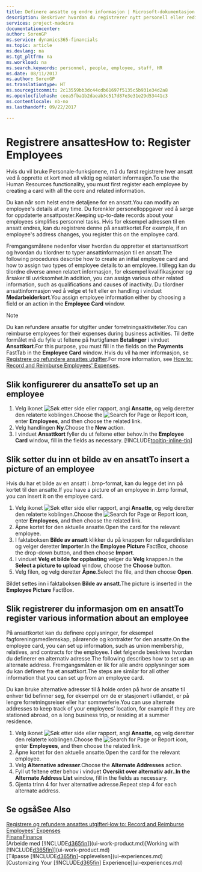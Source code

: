 ```yaml
---
title: Definere ansatte og endre informasjon | Microsoft-dokumentasjon
description: Beskriver hvordan du registrerer nytt personell eller redigerer informasjon om eksisterende ansatte.
services: project-madeira
documentationcenter: 
author: SorenGP
ms.service: dynamics365-financials
ms.topic: article
ms.devlang: na
ms.tgt_pltfrm: na
ms.workload: na
ms.search.keywords: personnel, people, employee, staff, HR
ms.date: 08/11/2017
ms.author: SorenGP
ms.translationtype: HT
ms.sourcegitcommit: 2c13559bb3dc44cdb61697f5135c5b931e34d2a8
ms.openlocfilehash: ceea5fba1b2daeab3c517d87e3e31e29d53441c3
ms.contentlocale: nb-no
ms.lasthandoff: 09/22/2017

---
```

# <a name="how-to-register-employees"></a><span data-ttu-id="109f7-103">Registrere ansattes</span><span class="sxs-lookup"><span data-stu-id="109f7-103">How to: Register Employees</span></span>
<span data-ttu-id="109f7-104">Hvis du vil bruke Personale-funksjonene, må du først registrere hver ansatt ved å opprette et kort med all viktig og relatert informasjon.</span><span class="sxs-lookup"><span data-stu-id="109f7-104">To use the Human Resources functionality, you must first register each employee by creating a card with all the core and related information.</span></span>

<span data-ttu-id="109f7-105">Du kan når som helst endre detaljene for en ansatt.</span><span class="sxs-lookup"><span data-stu-id="109f7-105">You can modify an employee's details at any time.</span></span> <span data-ttu-id="109f7-106">Du forenkler personelloppgaver ved å sørge for oppdaterte ansattposter.</span><span class="sxs-lookup"><span data-stu-id="109f7-106">Keeping up-to-date records about your employees simplifies personnel tasks.</span></span> <span data-ttu-id="109f7-107">Hvis for eksempel adressen til en ansatt endres, kan du registrere denne på ansattkortet.</span><span class="sxs-lookup"><span data-stu-id="109f7-107">For example, if an employee's address changes, you register this on the employee card.</span></span>

<span data-ttu-id="109f7-108">Fremgangsmåtene nedenfor viser hvordan du oppretter et startansattkort og hvordan du tilordner to typer ansattinformasjon til en ansatt.</span><span class="sxs-lookup"><span data-stu-id="109f7-108">The following procedures describe how to create an initial employee card and how to assign two types of employee details to an employee.</span></span> <span data-ttu-id="109f7-109">I tillegg kan du tilordne diverse annen relatert informasjon, for eksempel kvalifikasjoner og årsaker til uvirksomhet.</span><span class="sxs-lookup"><span data-stu-id="109f7-109">In addition, you can assign various other related information, such as qualifications and causes of inactivity.</span></span> <span data-ttu-id="109f7-110">Du tilordner ansattinformasjon ved å velge et felt eller en handling i vinduet **Medarbeiderkort**.</span><span class="sxs-lookup"><span data-stu-id="109f7-110">You assign employee information either by choosing a field or an action in the **Employee Card** window.</span></span>

> [!NOTE]  
> <span data-ttu-id="109f7-111">Du kan refundere ansatte for utgifter under forretningsaktiviteter.</span><span class="sxs-lookup"><span data-stu-id="109f7-111">You can reimburse employees for their expenses during business activities.</span></span> <span data-ttu-id="109f7-112">Til dette formålet må du fylle ut feltene på hurtigfanen **Betalinger** i vinduet **Ansattkort**.</span><span class="sxs-lookup"><span data-stu-id="109f7-112">For this purpose, you must fill in the fields on the **Payments** FastTab in the **Employee Card** window.</span></span> <span data-ttu-id="109f7-113">Hvis du vil ha mer informasjon, se [Registrere og refundere ansattes utgifter](finance-how-record-reimburse-employee-expenses.md).</span><span class="sxs-lookup"><span data-stu-id="109f7-113">For more information, see [How to: Record and Reimburse Employees' Expenses](finance-how-record-reimburse-employee-expenses.md).</span></span>

## <a name="to-set-up-an-employee"></a><span data-ttu-id="109f7-114">Slik konfigurerer du ansatte</span><span class="sxs-lookup"><span data-stu-id="109f7-114">To set up an employee</span></span>
1. <span data-ttu-id="109f7-115">Velg ikonet ![Søk etter side eller rapport](media/ui-search/search_small.png "Ikonet Søk etter side eller rapport"), angi **Ansatte**, og velg deretter den relaterte koblingen.</span><span class="sxs-lookup"><span data-stu-id="109f7-115">Choose the ![Search for Page or Report](media/ui-search/search_small.png "Search for Page or Report icon") icon, enter **Employees**, and then choose the related link.</span></span>
2. <span data-ttu-id="109f7-116">Velg handlingen **Ny**.</span><span class="sxs-lookup"><span data-stu-id="109f7-116">Choose the **New** action.</span></span>
3. <span data-ttu-id="109f7-117">I vinduet **Ansattkort** fyller du ut feltene etter behov.</span><span class="sxs-lookup"><span data-stu-id="109f7-117">In the **Employee Card** window, fill in the fields as necessary.</span></span> [!INCLUDE[tooltip-inline-tip](includes/tooltip-inline-tip_md.md)]

## <a name="to-insert-a-picture-of-an-employee"></a><span data-ttu-id="109f7-118">Slik setter du inn et bilde av en ansatt</span><span class="sxs-lookup"><span data-stu-id="109f7-118">To insert a picture of an employee</span></span>
<span data-ttu-id="109f7-119">Hvis du har et bilde av en ansatt i .bmp-format, kan du legge det inn på kortet til den ansatte.</span><span class="sxs-lookup"><span data-stu-id="109f7-119">If you have a picture of an employee in .bmp format, you can insert it on the employee card.</span></span>

1. <span data-ttu-id="109f7-120">Velg ikonet ![Søk etter side eller rapport](media/ui-search/search_small.png "Ikonet Søk etter side eller rapport"), angi **Ansatte**, og velg deretter den relaterte koblingen.</span><span class="sxs-lookup"><span data-stu-id="109f7-120">Choose the ![Search for Page or Report](media/ui-search/search_small.png "Search for Page or Report icon") icon, enter **Employees**, and then choose the related link.</span></span>
2. <span data-ttu-id="109f7-121">Åpne kortet for den aktuelle ansatte.</span><span class="sxs-lookup"><span data-stu-id="109f7-121">Open the card for the relevant employee.</span></span>
3. <span data-ttu-id="109f7-122">I faktaboksen **Bilde av ansatt** klikker du på knappen for rullegardinlisten og velger deretter **Importer**.</span><span class="sxs-lookup"><span data-stu-id="109f7-122">In the **Employee Picture** FactBox, choose the drop-down button, and then choose **Import**.</span></span>
4. <span data-ttu-id="109f7-123">I vinduet **Velg et bilde for opplasting** velger du **Velg** knappen.</span><span class="sxs-lookup"><span data-stu-id="109f7-123">In the **Select a picture to upload** window, choose the **Choose** button.</span></span>
5. <span data-ttu-id="109f7-124">Velg filen, og velg deretter **Åpne**.</span><span class="sxs-lookup"><span data-stu-id="109f7-124">Select the file, and then choose **Open**.</span></span>

<span data-ttu-id="109f7-125">Bildet settes inn i faktaboksen **Bilde av ansatt**.</span><span class="sxs-lookup"><span data-stu-id="109f7-125">The picture is inserted in the **Employee Picture** FactBox.</span></span>

## <a name="to-register-various-information-about-an-employee"></a><span data-ttu-id="109f7-126">Slik registrerer du informasjon om en ansatt</span><span class="sxs-lookup"><span data-stu-id="109f7-126">To register various information about an employee</span></span>
<span data-ttu-id="109f7-127">På ansattkortet kan du definere opplysninger, for eksempel fagforeningsmedlemskap, pårørende og kontrakter for den ansatte.</span><span class="sxs-lookup"><span data-stu-id="109f7-127">On the employee card, you can set up information, such as union membership, relatives, and contracts for the employee.</span></span> <span data-ttu-id="109f7-128">I det følgende beskrives hvordan du definerer en alternativ adresse.</span><span class="sxs-lookup"><span data-stu-id="109f7-128">The following describes how to set up an alternate address.</span></span> <span data-ttu-id="109f7-129">Fremgangsmåten er lik for alle andre opplysninger som du kan definere fra et ansattkort.</span><span class="sxs-lookup"><span data-stu-id="109f7-129">The steps are similar for all other information that you can set up from an employee card.</span></span>

<span data-ttu-id="109f7-130">Du kan bruke alternative adresser til å holde orden på hvor de ansatte til enhver tid befinner seg, for eksempel om de er stasjonert i utlandet, er på lengre forretningsreiser eller har sommerferie.</span><span class="sxs-lookup"><span data-stu-id="109f7-130">You can use alternate addresses to keep track of your employees’ location, for example if they are stationed abroad, on a long business trip, or residing at a summer residence.</span></span>

1. <span data-ttu-id="109f7-131">Velg ikonet ![Søk etter side eller rapport](media/ui-search/search_small.png "Ikonet Søk etter side eller rapport"), angi **Ansatte**, og velg deretter den relaterte koblingen.</span><span class="sxs-lookup"><span data-stu-id="109f7-131">Choose the ![Search for Page or Report](media/ui-search/search_small.png "Search for Page or Report icon") icon, enter **Employees**, and then choose the related link.</span></span>
2. <span data-ttu-id="109f7-132">Åpne kortet for den aktuelle ansatte.</span><span class="sxs-lookup"><span data-stu-id="109f7-132">Open the card for the relevant employee.</span></span>
3. <span data-ttu-id="109f7-133">Velg **Alternative adresser**.</span><span class="sxs-lookup"><span data-stu-id="109f7-133">Choose the **Alternate Addresses** action.</span></span>
4. <span data-ttu-id="109f7-134">Fyll ut feltene etter behov i vinduet **Oversikt over alternativ adr.**.</span><span class="sxs-lookup"><span data-stu-id="109f7-134">**In the Alternate Address List** window, fill in the fields as necessary.</span></span>
5. <span data-ttu-id="109f7-135">Gjenta trinn 4 for hver alternative adresse.</span><span class="sxs-lookup"><span data-stu-id="109f7-135">Repeat step 4 for each alternate address.</span></span>

## <a name="see-also"></a><span data-ttu-id="109f7-136">Se også</span><span class="sxs-lookup"><span data-stu-id="109f7-136">See Also</span></span>
[<span data-ttu-id="109f7-137">Registrere og refundere ansattes utgifter</span><span class="sxs-lookup"><span data-stu-id="109f7-137">How to: Record and Reimburse Employees' Expenses</span></span>](finance-how-record-reimburse-employee-expenses.md)  
[<span data-ttu-id="109f7-138">Finans</span><span class="sxs-lookup"><span data-stu-id="109f7-138">Finance</span></span>](finance.md)  
<span data-ttu-id="109f7-139">[Arbeide med [!INCLUDE[d365fin](includes/d365fin_md.md)]](ui-work-product.md)</span><span class="sxs-lookup"><span data-stu-id="109f7-139">[Working with [!INCLUDE[d365fin](includes/d365fin_md.md)]](ui-work-product.md)</span></span>  
<span data-ttu-id="109f7-140">[Tilpasse [!INCLUDE[d365fin](includes/d365fin_md.md)]-opplevelsen](ui-experiences.md)</span><span class="sxs-lookup"><span data-stu-id="109f7-140">[Customizing Your [!INCLUDE[d365fin](includes/d365fin_md.md)] Experience](ui-experiences.md)</span></span>

